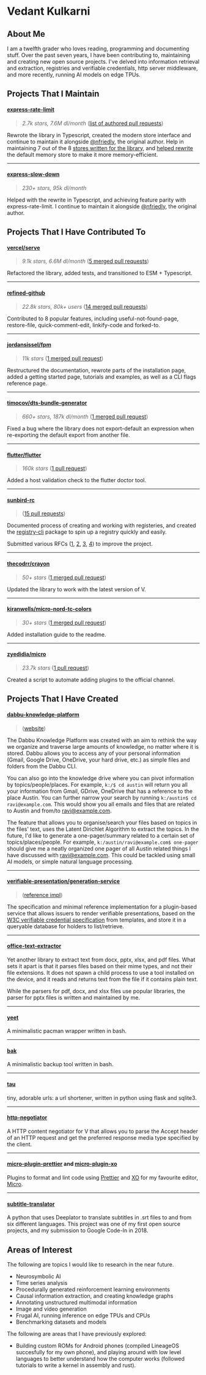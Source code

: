 # Vedant Kulkarni

## About Me

I am a twelfth grader who loves reading, programming and documenting stuff. Over
the past seven years, I have been contributing to, maintaining and creating new
open source projects. I've delved into information retrieval and extraction,
registries and verifiable credentials, http server middleware, and more
recently, running AI models on edge TPUs.

## Projects That I Maintain

#### [express-rate-limit](https://github.com/express-rate-limit/express-rate-limit)

> _2.7k stars, 7.6M dl/month_
> ([list of authored pull requests](https://github.com/express-rate-limit/express-rate-limit/pulls?q=author%3Agamemaker1))

Rewrote the library in Typescript, created the modern store interface and
continue to maintain it alongside [@nfriedly](https://github.com/nfriedly), the
original author. Help in maintaining 7 out of the 8
[stores written for the library](https://express-rate-limit.mintlify.app/reference/stores),
and
[helped rewrite](https://github.com/express-rate-limit/express-rate-limit/pull/378)
the default memory store to make it more memory-efficient.

---

#### [express-slow-down](https://github.com/express-rate-limit/express-rate-limit)

> _230+ stars, 95k dl/month_

Helped with the rewrite in Typescript, and achieving feature parity with
express-rate-limit. I continue to maintain it alongside
[@nfriedly](https://github.com/nfriedly), the original author.

## Projects That I Have Contributed To

#### [vercel/serve](https://github.com/vercel/serve)

> _9.1k stars, 6.6M dl/month_
> ([5 merged pull requests](https://github.com/vercel/serve/pulls?q=author%3Agamemaker1))

Refactored the library, added tests, and transitioned to ESM + Typescript.

---

#### [refined-github](https://github.com/refined-github/refined-github)

> _22.8k stars, 80k+ users_
> ([14 merged pull requests](https://github.com/refined-github/refined-github/pulls?q=author%3Agamemaker1))

Contributed to 8 popular features, including useful-not-found-page,
restore-file, quick-comment-edit, linkify-code and forked-to.

---

#### [jordansissel/fpm](https://github.com/jordansissel/fpm)

> _11k stars_
> ([1 merged pull request](https://github.com/jordansissel/fpm/pulls?q=author%3Agamemaker1))

Restructured the documentation, rewrote parts of the installation page, added a
getting started page, tutorials and examples, as well as a CLI flags reference
page.

---

#### [timocov/dts-bundle-generator](https://github.com/timocov/dts-bundle-generator)

> _660+ stars, 187k dl/month_
> ([1 merged pull request](https://github.com/timocov/dts-bundle-generator/pulls?q=author%3Agamemaker1))

Fixed a bug where the library does not export-default an expression when
re-exporting the default export from another file.

---

#### [flutter/flutter](https://github.com/jordansissel/fpm)

> _160k stars_
> ([1 pull request](https://github.com/flutter/flutter/pulls?q=author%3Agamemaker1))

Added a host validation check to the flutter doctor tool.

---

#### [sunbird-rc](https://github.com/sunbird-rc/sunbird-rc-core)

> ([15 pull requests](https://github.com/search?q=involves%3Agamemaker1+org%3Asunbird-rc&type=pullrequests))

Documented process of creating and working with registeries, and created the
[registry-cli](https://npm.im/registry-cli) package to spin up a registry
quickly and easily.

Submitted various RFCs
([1](https://github.com/gamemaker1/electronic-registry-spec),
[2](https://github.com/orgs/Sunbird-RC/discussions/98),
[3](https://github.com/orgs/Sunbird-RC/discussions/99),
[4](https://github.com/Sunbird-RC/community/issues/103)) to improve the project.

---

#### [thecodrr/crayon](https://github.com/thecodrr/crayon)

> _50+ stars_
> ([1 merged pull request](https://github.com/thecodrr/crayon/pulls?q=author%3Agamemaker1))

Updated the library to work with the latest version of V.

---

#### [kiranwells/micro-nord-tc-colors](https://github.com/kiranwells/micro-nord-tc-colors)

> _30+ stars_
> ([1 merged pull request](https://github.com/kiranwells/micro-nord-tc-colors/pulls?q=author%3Agamemaker1))

Added installation guide to the readme.

---

#### [zyedidia/micro](https://github.com/zyedidia/micro)

> _23.7k stars_
> ([1 pull request](https://github.com/micro-editor/plugin-channel/pull/82))

Created a script to automate adding plugins to the official channel.

## Projects That I Have Created

#### [dabbu-knowledge-platform](https://github.com/dabbu-knowledge-platform/cli)

> ([website](https://dabbu-knowledge-platform.github.io))

The Dabbu Knowledge Platform was created with an aim to rethink the way we
organize and traverse large amounts of knowledge, no matter where it is stored.
Dabbu allows you to access any of your personal information (Gmail, Google
Drive, OneDrive, your hard drive, etc.) as simple files and folders from the
Dabbu CLI.

You can also go into the knowledge drive where you can pivot information by
topics/people/places. For example, `k:/$ cd austin` will return you all your
information from Gmail, GDrive, OneDrive that has a reference to the place
Austin. You can further narrow your search by running
`k:/austin$ cd ravi@example.com`. This would show you all emails and files that
are related to Austin and from/to ravi@example.com.

The feature that allows you to organise/search your files based on topics in the
files' text, uses the Latent Dirichlet Algorithm to extract the topics. In the
future, I'd like to generate a one-pager/summary related to a certain set of
topics/places/people. For example, `k:/austin/ravi@example.com$ one-pager`
should give me a neatly organized one pager of all Austin related things I have
discussed with ravi@example.com. This could be tackled using small AI models, or
simple natural language processing.

---

#### [verifiable-presentation/generation-service](https://github.com/verifiable-presentation/spec)

> ([reference impl](https://github.com/verifiable-presentation/impl))

The specification and minimal reference implementation for a plugin-based
service that allows issuers to render verifiable presentations, based on the
[W3C verifiable credential specification](https://www.w3.org/TR/vc-data-model)
from templates, and store it in a queryable database for holders to
list/retrieve.

---

#### [office-text-extractor](https://github.com/gamemaker1/office-text-extractor)

Yet another library to extract text from docx, pptx, xlsx, and pdf files. What
sets it apart is that it parses files based on their mime types, and not their
file extensions. It does not spawn a child process to use a tool installed on
the device, and it reads and returns text from the file if it contains plain
text.

While the parsers for pdf, docx, and xlsx files use popular libraries, the
parser for pptx files is written and maintained by me.

---

#### [yeet](https://github.com/gamemaker1/yeet)

A minimalistic pacman wrapper written in bash.

---

#### [bak](https://github.com/gamemaker1/bak)

A minimalistic backup tool written in bash.

---

#### [tau](https://github.com/gamemaker1/tau)

tiny, adorable urls: a url shortener, written in python using flask and sqlite3.

---

#### [http-negotiator](https://github.com/gamemaker1/http-negotiator)

A HTTP content negotiator for V that allows you to parse the Accept header of an
HTTP request and get the preferred response media type specified by the client.

---

#### [micro-plugin-prettier](https://github.com/gamemaker1/micro-plugin-prettier) and [micro-plugin-xo](https://github.com/gamemaker1/micro-plugin-xo)

Plugins to format and lint code using [Prettier](https://prettier.io) and
[XO](https://github.com/xojs/xo) for my favourite editor,
[Micro](https://micro-editor.github.io).

---

#### [subtitle-translator](https://github.com/gamemaker1/subtitle-translator)

A python that uses Deeplator to translate subtitles in .srt files to and from
six different languages. This project was one of my first open source projects,
and my submission to Google Code-In in 2018.

## Areas of Interest

The following are topics I would like to research in the near future.

- Neurosymbolic AI
- Time series analysis
- Procedurally generated reinforcement learning environments
- Causal information extraction, and creating knowledge graphs
- Annotating unstructured multimodal information
- Image and video generation
- Frugal AI, running inference on edge TPUs and CPUs
- Benchmarking datasets and models

The following are areas that I have previously explored:

- Building custom ROMs for Android phones (compiled LineageOS succesfully for my
  own phone), and playing around with low level languages to better understand
  how the computer works (followed tutorials to write a kernel in assembly and
  rust).

